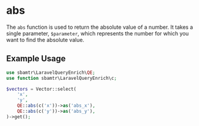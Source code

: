 # abs

The `abs` function is used to return the absolute value of a number. It takes a single parameter, `$parameter`, which
represents the number for which you want to find the absolute value.

## Example Usage

```php
use sbamtr\LaravelQueryEnrich\QE;
use function sbamtr\LaravelQueryEnrich\c;

$vectors = Vector::select(
    'x',
    'y',
    QE::abs(c('x'))->as('abs_x'),
    QE::abs(c('y'))->as('abs_y'),
)->get();
```